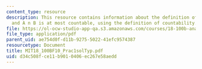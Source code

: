 ```yaml
---
content_type: resource
description: This resource contains information about the definition of compactness
  and A n B is at most countable, using the definition of countability.
file: https://ol-ocw-studio-app-qa.s3.amazonaws.com/courses/18-100b-analysis-i-fall-2010/d34c508fce11b9010406ec267e58aedd_MIT18_100BF10_Prac1solTyp.pdf
file_type: application/pdf
parent_uid: ae754d0f-d11b-9275-5022-41efc9574387
resourcetype: Document
title: MIT18_100BF10_Prac1solTyp.pdf
uid: d34c508f-ce11-b901-0406-ec267e58aedd
---
```

